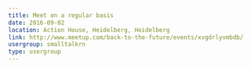 ```yaml
---
title: Meet on a regular basis
date: 2016-09-02
location: Action House, Heidelberg, Heidelberg
link: http://www.meetup.com/back-to-the-future/events/xvgdrlyvmbdb/
usergroup: smalltalkrn
type: usergroup
---
```


